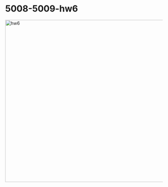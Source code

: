 # 5008-5009-hw6

<img width="519" alt="hw6" src="https://github.com/learningmachine999/5008-5009-hw6/assets/131728093/973e7d21-e4ab-4347-9c98-e725ea06ac1a">
